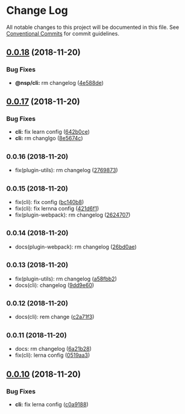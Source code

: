 # Change Log

All notable changes to this project will be documented in this file.
See [Conventional Commits](https://conventionalcommits.org) for commit guidelines.

## [0.0.18](https://github.com/BarryYan/nsp/compare/v0.0.17...v0.0.18) (2018-11-20)


### Bug Fixes

* **@nsp/cli:** rm changelog ([4e588de](https://github.com/BarryYan/nsp/commit/4e588de))





## [0.0.17](https://github.com/BarryYan/nsp/compare/v0.0.16...v0.0.17) (2018-11-20)


### Bug Fixes

* **cli:** fix learn config ([642b0ce](https://github.com/BarryYan/nsp/commit/642b0ce))
* **cli:** rm changlgo ([8e5674c](https://github.com/BarryYan/nsp/commit/8e5674c))





## <small>0.0.16 (2018-11-20)</small>

* fix(plugin-utils): rm changelog ([2769873](https://github.com/BarryYan/nsp/commit/2769873))





## <small>0.0.15 (2018-11-20)</small>

* fix(cli): fix config ([bc140b8](https://github.com/BarryYan/nsp/commit/bc140b8))
* fix(cli): fix lernna config ([421d6f1](https://github.com/BarryYan/nsp/commit/421d6f1))
* fix(plugin-webpack): rm changelog ([2624707](https://github.com/BarryYan/nsp/commit/2624707))





## <small>0.0.14 (2018-11-20)</small>

* docs(plugin-webpack): rm changelog ([26bd0ae](https://github.com/BarryYan/nsp/commit/26bd0ae))





## <small>0.0.13 (2018-11-20)</small>

* fix(plugin-utils): rm changelog ([a58fbb2](https://github.com/BarryYan/nsp/commit/a58fbb2))
* docs(cli): changelog ([9dd9e60](https://github.com/BarryYan/nsp/commit/9dd9e60))





## <small>0.0.12 (2018-11-20)</small>

* docs(cli): rem change ([c2a71f3](https://github.com/BarryYan/nsp/commit/c2a71f3))





## <small>0.0.11 (2018-11-20)</small>

* docs: rm changelog ([6a21b28](https://github.com/BarryYan/nsp/commit/6a21b28))
* fix(cli): lerna config ([0519aa3](https://github.com/BarryYan/nsp/commit/0519aa3))





## [0.0.10](https://github.com/BarryYan/nsp/compare/v0.0.9...v0.0.10) (2018-11-20)


### Bug Fixes

* **cli:** fix lerna config ([c0a9188](https://github.com/BarryYan/nsp/commit/c0a9188))
